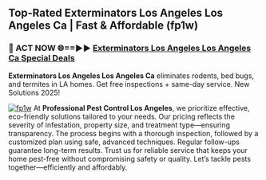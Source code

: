 ## Top-Rated Exterminators Los Angeles Los Angeles Ca | Fast & Affordable (fp1w)

<h3>🐜 ACT NOW 🌐==►► <a href="https://tinyurl.com/yc7vsfwc" rel="nofollow">Exterminators Los Angeles Los Angeles Ca Special Deals</a></h3>

**Exterminators Los Angeles Los Angeles Ca** eliminates rodents, bed bugs, and termites in LA homes. Get free inspections + same-day service. New Solutions 2025!

[![fp1w](https://i.imgur.com/1VzRXn8.jpeg)](https://tinyurl.com/yc7vsfwc)
At **Professional Pest Control Los Angeles**, we prioritize effective, eco-friendly solutions tailored to your needs. Our pricing reflects the severity of infestation, property size, and treatment type—ensuring transparency. The process begins with a thorough inspection, followed by a customized plan using safe, advanced techniques. Regular follow-ups guarantee long-term results. Trust us for reliable service that keeps your home pest-free without compromising safety or quality. Let’s tackle pests together—efficiently and affordably.
